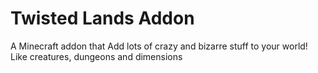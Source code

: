 # Twisted Lands Addon
A Minecraft addon that Add lots of crazy and bizarre stuff to your world! Like creatures, dungeons and dimensions
